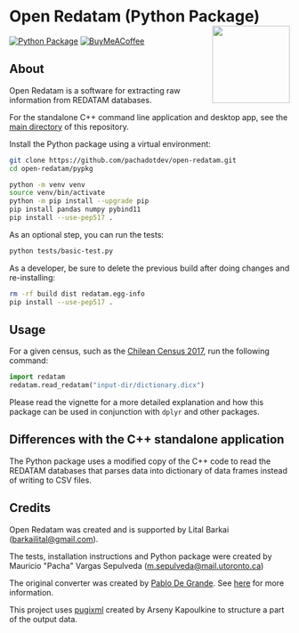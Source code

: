 # Open Redatam (Python Package) <img src="man/figures/logo.svg" align="right" height="139" alt="" />

[![Python Package](https://github.com/pachadotdev/open-redatam/actions/workflows/build-pypkg.yml/badge.svg)](https://github.com/pachadotdev/open-redatam/actions/workflows/build-pypkg.yml)
[![BuyMeACoffee](https://raw.githubusercontent.com/pachadotdev/buymeacoffee-badges/main/bmc-donate-white.svg)](https://buymeacoffee.com/pacha)

## About

Open Redatam is a software for extracting raw information from REDATAM databases.

For the standalone C++ command line application and desktop app, see the [main directory](https://github.com/pachadotdev/open-redatam/) of this repository.

Install the Python package using a virtual environment:

```bash
git clone https://github.com/pachadotdev/open-redatam.git
cd open-redatam/pypkg

python -m venv venv
source venv/bin/activate
python -m pip install --upgrade pip
pip install pandas numpy pybind11
pip install --use-pep517 .
```

As an optional step, you can run the tests:

```bash
python tests/basic-test.py
```

As a developer, be sure to delete the previous build after doing changes and re-installing:

```bash
rm -rf build dist redatam.egg-info
pip install --use-pep517 .
```

## Usage

For a given census, such as the [Chilean Census 2017](https://redatam.org/cdr/descargas/censos/poblacion/CP2017CHL.zip), run the following command:

```python
import redatam
redatam.read_redatam("input-dir/dictionary.dicx")
```

Please read the vignette for a more detailed explanation and how this package can be used in conjunction with `dplyr` and other packages.

## Differences with the C++ standalone application

The Python package uses a modified copy of the C++ code to read the REDATAM databases that parses data into dictionary of data frames instead of writing to CSV files.

## Credits

Open Redatam was created and is supported by Lital Barkai (barkailital@gmail.com).

The tests, installation instructions and Python package were created by Mauricio "Pacha" Vargas Sepulveda (m.sepulveda@mail.utoronto.ca)

The original converter was created by [Pablo De Grande](https://github.com/discontinuos). See [here](https://www.scielo.org.mx/scielo.php?script=sci_arttext&pid=S0186-72102016000300811) for more information.

This project uses [pugixml](https://github.com/zeux/pugixml) created by Arseny Kapoulkine to structure a part of the output data.
